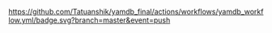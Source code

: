 https://github.com/Tatuanshik/yamdb_final/actions/workflows/yamdb_workflow.yml/badge.svg?branch=master&event=push

